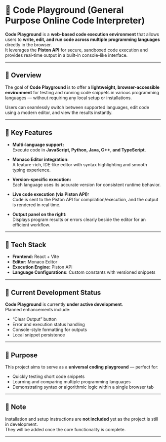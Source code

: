 # 🧩 Code Playground (General Purpose Online Code Interpreter)

**Code Playground** is a **web-based code execution environment** that allows users to **write, edit, and run code across multiple programming languages** directly in the browser.  
It leverages the **Piston API** for secure, sandboxed code execution and provides real-time output in a built-in console-like interface.

---

## 🚀 Overview

The goal of **Code Playground** is to offer a **lightweight, browser-accessible environment** for testing and running code snippets in various programming languages — without requiring any local setup or installations.

Users can seamlessly switch between supported languages, edit code using a modern editor, and view the results instantly.

---

## 🔧 Key Features

- **Multi-language support:**  
  Execute code in **JavaScript, Python, Java, C++, and TypeScript**.

- **Monaco Editor integration:**  
  A feature-rich, IDE-like editor with syntax highlighting and smooth typing experience.

- **Version-specific execution:**  
  Each language uses its accurate version for consistent runtime behavior.

- **Live code execution (via Piston API):**  
  Code is sent to the Piston API for compilation/execution, and the output is rendered in real time.

- **Output panel on the right:**  
  Displays program results or errors clearly beside the editor for an efficient workflow.

---

## 🧠 Tech Stack

- **Frontend:** React + Vite  
- **Editor:** Monaco Editor  
- **Execution Engine:** Piston API  
- **Language Configurations:** Custom constants with versioned snippets

---

## 🧱 Current Development Status

**Code Playground** is currently **under active development**.  
Planned enhancements include:
- “Clear Output” button  
- Error and execution status handling  
- Console-style formatting for outputs  
- Local snippet persistence  

---

## 🎯 Purpose

This project aims to serve as a **universal coding playground** — perfect for:
- Quickly testing short code snippets  
- Learning and comparing multiple programming languages  
- Demonstrating syntax or algorithmic logic within a single browser tab  

---

## 📜 Note

Installation and setup instructions are **not included** yet as the project is still in development.  
They will be added once the core functionality is complete.

---

